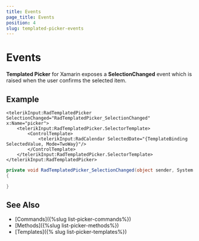 ```yaml
---
title: Events
page_title: Events
position: 4
slug: templated-picker-events
---
```


# Events

**Templated Picker** for Xamarin exposes a **SelectionChanged** event which is raised when the user confirms the selected item.

## Example

```XAML
<telerikInput:RadTemplatedPicker SelectionChanged="RadTemplatedPicker_SelectionChanged" x:Name="picker">
    <telerikInput:RadTemplatedPicker.SelectorTemplate>
        <ControlTemplate>
            <telerikInput:RadCalendar SelectedDate="{TemplateBinding SelectedValue, Mode=TwoWay}"/>
        </ControlTemplate>
    </telerikInput:RadTemplatedPicker.SelectorTemplate>
</telerikInput:RadTemplatedPicker>
```

```C#
private void RadTemplatedPicker_SelectionChanged(object sender, System.EventArgs e)
{

}
```

## See Also

- [Commands]({%slug list-picker-commands%})
- [Methods]({%slug list-picker-methods%})
- [Templates]({% slug list-picker-templates%})